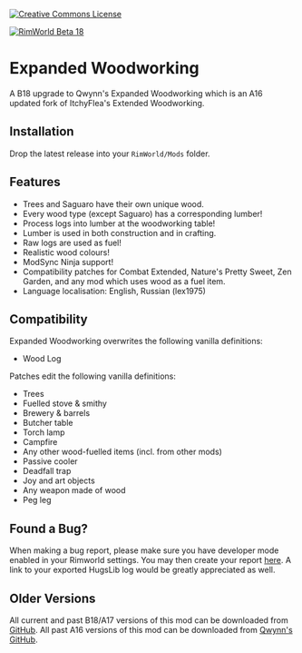 [![Creative Commons License](https://i.creativecommons.org/l/by-nc-sa/4.0/80x15.png)](https://creativecommons.org/licenses/by-nc-sa/4.0/)

[![RimWorld Beta 18](https://img.shields.io/badge/RimWorld-Beta_18-brightgreen.svg)](http://rimworldgame.com/)

# Expanded Woodworking
A B18 upgrade to Qwynn's Expanded Woodworking which is an A16 updated fork of ItchyFlea's Extended Woodworking.

## Installation
Drop the latest release into your `RimWorld/Mods` folder.

## Features
- Trees and Saguaro have their own unique wood.
- Every wood type (except Saguaro) has a corresponding lumber!
- Process logs into lumber at the woodworking table!
- Lumber is used in both construction and in crafting.
- Raw logs are used as fuel!
- Realistic wood colours!
- ModSync Ninja support!
- Compatibility patches for Combat Extended, Nature's Pretty Sweet, Zen Garden, and any mod which uses wood as a fuel item.
- Language localisation: English, Russian (lex1975)

## Compatibility
Expanded Woodworking overwrites the following vanilla definitions:

- Wood Log

Patches edit the following vanilla definitions:

- Trees
- Fuelled stove & smithy
- Brewery & barrels
- Butcher table
- Torch lamp
- Campfire
- Any other wood-fuelled items (incl. from other mods)
- Passive cooler
- Deadfall trap
- Joy and art objects
- Any weapon made of wood
- Peg leg

## Found a Bug?
When making a bug report, please make sure you have developer mode enabled in your Rimworld settings. You may then create your report [here](https://github.com/Adventurer13/ExpandedWoodworking/issues). A link to your exported HugsLib log would be greatly appreciated as well.

## Older Versions
All current and past B18/A17 versions of this mod can be downloaded from [GitHub](https://github.com/Adventurer13/ExpandedWoodworking/releases).
All past A16 versions of this mod can be downloaded from [Qwynn's GitHub](https://github.com/Qwynn/ExpandedWoodworking/releases).
